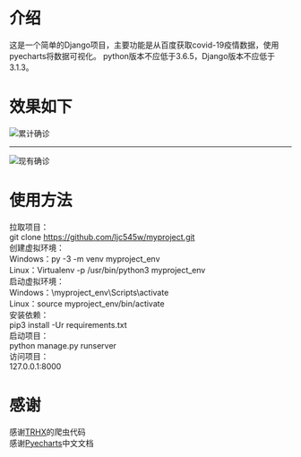 # 介绍
这是一个简单的Django项目，主要功能是从百度获取covid-19疫情数据，使用pyecharts将数据可视化。
python版本不应低于3.6.5，Django版本不应低于3.1.3。
# 效果如下
![累计确诊](../main/累计确诊.png)

------

![现有确诊](../main/现有确诊.png)
# 使用方法
拉取项目：  
git clone https://github.com/ljc545w/myproject.git  
创建虚拟环境：  
Windows：py -3 -m venv myproject_env  
Linux：Virtualenv -p /usr/bin/python3 myproject_env  
启动虚拟环境：  
Windows：\myproject_env\Scripts\activate  
Linux：source myproject_env/bin/activate  
安装依赖：  
pip3 install -Ur requirements.txt  
启动项目：  
python manage.py runserver  
访问项目：  
127.0.0.1:8000  
# 感谢
感谢[TRHX](https://github.com/TRHX)的爬虫代码  
感谢[Pyecharts](https://pyecharts.org/#/zh-cn/intro)中文文档  
